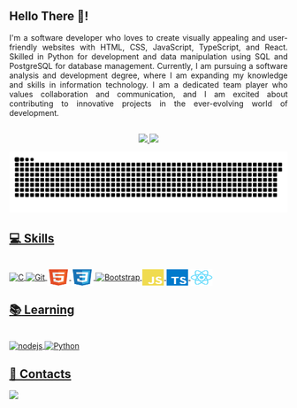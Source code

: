## Hello There :vulcan_salute:!

<div align="justify"> 
I'm a software developer who loves to create visually appealing and user-friendly websites with HTML, CSS, JavaScript, TypeScript, and React. Skilled in Python for development and data manipulation using SQL and PostgreSQL for database management. Currently, I am pursuing a software analysis and development degree, where I am expanding my knowledge and skills in information technology. I am a dedicated team player who values collaboration and communication, and I am excited about contributing to innovative projects in the ever-evolving world of development.
</div>

## 

<div align="center">
  <a href="https://github.com/marinacmedeiros">
  <img height="140em" src="https://github-readme-stats.vercel.app/api?username=marinacmedeiros&show_icons=true&theme=tokyonight&include_all_commits=true&count_private=true"/>
  <img height="140em" src="https://github-readme-stats.vercel.app/api/top-langs/?username=marinacmedeiros&layout=compact&langs_count=7&theme=tokyonight"/>  
    
  ![Snake animation](https://github.com/marinacmedeiros/marinacmedeiros/blob/output/github-contribution-grid-snake.svg)
</div>
  
## 💻 Skills
 <div style="display: inline_block"><br>
   <img align="center" alt="C" height="30" width="40" src="https://cdn.jsdelivr.net/gh/devicons/devicon/icons/c/c-original.svg"/>
   <img align="center" alt="Git" height="30" width="40" src="https://cdn.jsdelivr.net/gh/devicons/devicon/icons/git/git-plain-wordmark.svg"/>
  <img align="center" alt="HTML" height="30" width="40" src="https://raw.githubusercontent.com/devicons/devicon/master/icons/html5/html5-original.svg"/>
  <img align="center" alt="CSS" height="30" width="40" src="https://raw.githubusercontent.com/devicons/devicon/master/icons/css3/css3-original.svg"/>
  <img align="center" alt="Bootstrap" height="30" width="40" src="https://cdn.jsdelivr.net/gh/devicons/devicon/icons/bootstrap/bootstrap-original.svg"/>  
  <img align="center" alt="Js" height="30" width="40" src="https://raw.githubusercontent.com/devicons/devicon/master/icons/javascript/javascript-plain.svg"/>
  <img align="center" alt="Ts" height="30" width="40" src="https://raw.githubusercontent.com/devicons/devicon/master/icons/typescript/typescript-plain.svg"/>
  <img align="center" alt="React" height="30" width="40" src="https://raw.githubusercontent.com/devicons/devicon/master/icons/react/react-original.svg"/>
 </div>
  
## :books: Learning
 <div style="display: inline_block"><br>
  <img align="center" alt="nodejs" height="30" width="40" src="https://cdn.jsdelivr.net/gh/devicons/devicon/icons/nodejs/nodejs-plain-wordmark.svg"/> 
  <img align="center" alt="Python" height="30" width="40" src="https://cdn.jsdelivr.net/gh/devicons/devicon/icons/python/python-original.svg"/>
 </div>
    
## 📲 Contacts
<div>
<a href="https://www.linkedin.com/in/marina-medeiros-6b9543213/" target="_blank"><img src="https://img.shields.io/badge/-LinkedIn-%230077B5?style=for-the-badge&logo=linkedin&logoColor=white" target="_blank"></a>  
</div>
  
